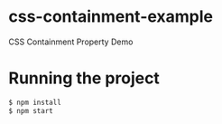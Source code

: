 # css-containment-example

CSS Containment Property Demo

# Running the project

```bash
$ npm install
$ npm start
```
